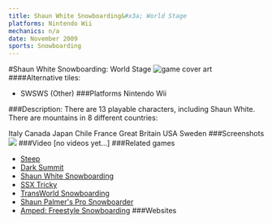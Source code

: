 ```yaml
---
title: Shaun White Snowboarding&#x3a; World Stage
platforms: Nintendo Wii
mechanics: n/a
date: November 2009
sports: Snowboarding
---
```

#Shaun White Snowboarding: World Stage
![game cover art](//images.igdb.com/igdb/image/upload/t_cover_big/ayuwlozlj0wgjnekb0yj.jpg "Logo Title Text 1")
####Alternative tiles:
* SWSWS (Other)
###Platforms
Nintendo Wii

###Description:
There are 13 playable characters, including Shaun White. There are mountains in 8 different countries: 
 
Italy 
Canada 
Japan 
Chile 
France 
Great Britain 
USA 
Sweden
###Screenshots
<a target="_blank" rel="noopener noreferrer" href="//images.igdb.com/igdb/image/upload/t_cover_big/efhsujoxv9bjofhlqxcn.jpg"><img src="//images.igdb.com/igdb/image/upload/t_thumb/efhsujoxv9bjofhlqxcn.jpg"/></a>
###Video
[no videos yet...]
###Related games
* [Steep](/games/steep-19554/)
* [Dark Summit](/games/dark-summit-3869/)
* [Shaun White Snowboarding](/games/shaun-white-snowboarding-5152/)
* [SSX Tricky](/games/ssx-tricky-4176/)
* [TransWorld Snowboarding](/games/transworld-snowboarding-20795/)
* [Shaun Palmer's Pro Snowboarder](/games/shaun-palmer-s-pro-snowboarder-3995/)
* [Amped: Freestyle Snowboarding](/games/amped-freestyle-snowboarding-5484/)
###Websites

